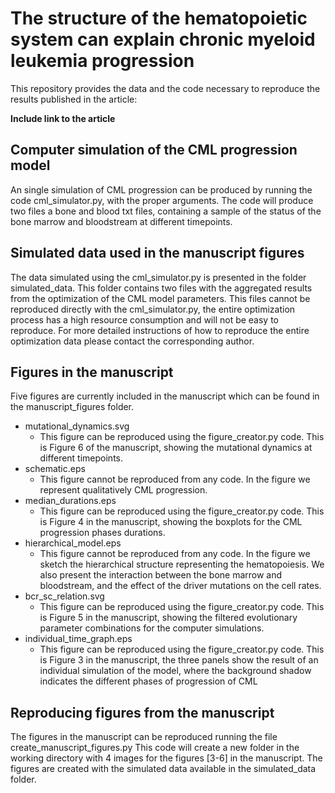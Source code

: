 # The structure of the hematopoietic system can explain chronic myeloid leukemia progression
This repository provides the data and the code necessary to reproduce the results published in the article:

**Include link to the article**

## Computer simulation of the CML progression model

An single simulation of CML progression can be produced by running the code cml_simulator.py, with the proper
arguments. The code will produce two files a bone and blood txt files, containing a sample of the status
of the bone marrow and bloodstream at different timepoints. 

## Simulated data used in the manuscript figures

The data simulated using the cml_simulator.py is presented in the folder simulated_data.
This folder contains two files with the aggregated results from the optimization
of the CML model parameters. This files cannot be reproduced directly with the
cml_simulator.py, the entire optimization process has a high resource consumption
and will not be easy to reproduce. For more detailed instructions of how to 
reproduce the entire optimization data please contact the corresponding author.

## Figures in the manuscript

Five figures are currently included in the manuscript which can be found in the manuscript_figures folder.
- mutational_dynamics.svg 
  - This figure can be reproduced using the figure_creator.py code. This is Figure 6 of the manuscript,
  showing the mutational dynamics at different timepoints.
- schematic.eps
  - This figure cannot be reproduced from any code.
  In the figure we represent qualitatively CML progression.
- median_durations.eps
  - This figure can be reproduced using the figure_creator.py code. This is Figure 4 in the manuscript,
  showing the boxplots for the CML progression phases durations.
- hierarchical_model.eps
  - This figure cannot be reproduced from any code.
  In the figure we sketch the hierarchical structure representing the hematopoiesis.
  We also present the interaction between the bone marrow and bloodstream,
  and the effect of the driver mutations on the cell rates.
- bcr_sc_relation.svg
  - This figure can be reproduced using the figure_creator.py code. This is Figure 5 in the manuscript,
  showing the filtered evolutionary parameter combinations for the computer simulations.
- individual_time_graph.eps
  - This figure can be reproduced using the figure_creator.py code. This is Figure 3 in the manuscript,
  the three panels show the result of an individual simulation of the model, where the background shadow 
  indicates the different phases of progression of CML

## Reproducing figures from the manuscript

The figures in the manuscript can be reproduced running the file create_manuscript_figures.py
This code will create a new folder in the working directory with 4 images for the 
figures [3-6] in the manuscript. The figures are created with the simulated data 
available in the simulated_data folder.